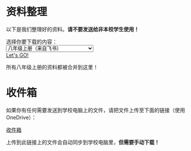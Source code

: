 # 资料整理

以下是我们整理好的资料。**请不要发送给非本校学生使用！**

<form id="form1" class="row">
    <label for="sel1" class="form-label">选择你要下载的内容：</label>
    <div class="col">
        <select onchange="showDescription()" id="sel1" class="form-select" name="sellist1">
            <option>八年级上册（来自飞书）</option>
            <option>八年级上册政治笔记整理（本站）</option>
            <option>八年级下册（来自飞书）</option>
            <option>八年级下册政治笔记整理（本站）</option>
            <option>九年级和录课视频（来自OneDrive）</option>
            <option>八年级App安装包（来自飞书）</option>
        </select>
    </div>
    <a id="download" type="submit" class="btn btn-primary col" href="https://obqsvdaa0p.feishu.cn/drive/folder/BvVwfDSztlmfNXd2RHmcIlCUnKd" target="_blank">Let's GO!</a>
</form>
<div id="download-warning" class="alert alert-warning" role="alert" style="display: none;">
    <strong>请注意：</strong>该内容来自外部网站且不支持深色模式，夜间使用请注意亮度调节。
</div>
<p class="mt-3" id="description">所有八年级上册的资料都被合并到这里！</p>

# 收件箱

如果你有任何需要发送到学校电脑上的文件，请把文件上传至下面的链接（使用OneDrive）：

<div id="inbox-warning" class="alert alert-warning" role="alert" style="display: none;">
    <strong>请注意：</strong>该内容来自外部网站且不支持深色模式，夜间使用请注意亮度调节。
</div>
<div class="d-grid mt-3">
    <a class="btn btn-primary" href="https://xiaocaozz-my.sharepoint.com/:f:/g/personal/class_xiaocaozz_onmicrosoft_com/Ek5-gkMo_zNHnV7Ez8DYr88BtzSUCwuI2Q367uQIRSaQdQ?e=j02Kyz">收件箱</a>
</div>

上传到此链接上的文件会自动同步到学校电脑里，**但需要手动下载！**

<script>
let link = document.getElementById("download");
let form = document.getElementById("form1");
let inboxWarning = document.getElementById("inbox-warning");
let downloadWarning = document.getElementById("download-warning");
let rootElement = document.documentElement;
let description = {
    "八年级上册（来自飞书）":"所有八年级上册的资料都被合并到这里！",
    "八年级上册政治笔记整理（本站）":"八年级上册的重要政治笔记，都在这里了！",
    "八年级下册（来自飞书）":"八年级下册的语文课件和综合性学习活动成品；八年级下册的数学课件和《全品作业本》配套PPT及答案；八年级下册的英语课件和报纸听力；八年级下册的政治课件；八年级下册的历史课件和复习资料；八年级下册的地理课件和中招复习资料；八年级下册的生物课件和中招复习资料；八年级下册的物理课件和复习资料等等。",
    "八年级下册政治笔记整理（本站）":"八年级下册的重要政治笔记，都在这里了！",
    "九年级和录课视频（来自OneDrive）":"九年级上册的所有资料，包括录课视频！只要存在大屏幕上，就会自动同步到这里！",
    "八年级App安装包（来自飞书）":"班级电脑上安装了许多App。这些App有可以根据时间切换背景的“WinDynamicDesktop”，切换主题的“AutoDarkMode”，不用电脑时的翻页时钟屏保的“FliqloScr”等等。这些App的安装包都汇总在这里，你可以直接下载安装。如果有能力的话，记得复制文件名去官网下载，支持它们的作者喔！"
    };
let url = {
    "八年级上册（来自飞书）":"https://obqsvdaa0p.feishu.cn/drive/folder/BvVwfDSztlmfNXd2RHmcIlCUnKd",
    "八年级上册政治笔记整理（本站）":"https://xiaocaozz.top/八年级/上册/政治学习资料整理",
    "八年级下册（来自飞书）":"https://obqsvdaa0p.feishu.cn/drive/folder/NzzefaabClIIEAdwv0Ucj9Zen9g",
    "八年级下册政治笔记整理（本站）":"https://xiaocaozz.top/八年级/下册/政治学习资料整理",
    "九年级和录课视频（来自OneDrive）":"https://xiaocaozz-my.sharepoint.com/:f:/g/personal/class_xiaocaozz_onmicrosoft_com/EjacNqgO9QdIg9Mq94XouGoBRTJTVQPO4xr2LknBNKd11g?e=bBPsEl",
    "八年级App安装包（来自飞书）":"https://obqsvdaa0p.feishu.cn/drive/folder/LFNrf4MUnlShwGdGbxpcHJy0nof"
}
function showDescription() {
    document.getElementById("description").innerHTML = description[form.elements[0].value];
    link.href = url[form.elements[0].value];
    if (rootElement.attributes.getNamedItem("data-bs-theme").value == "dark") {
        if (form.elements[0].value.includes("来自")) {
            downloadWarning.style.display = "block";
        }
    }
}
window.onload = (event) => {
    if (rootElement.attributes.getNamedItem("data-bs-theme").value == "dark") {
        inboxWarning.style.display = "block";
        if (form.elements[0].value.includes("来自")) {
            downloadWarning.style.display = "block";
        }
    }
}
window.matchMedia('(prefers-color-scheme: dark)').addEventListener('change', () => {
    if (rootElement.attributes.getNamedItem("data-bs-theme").value == "dark") {
        inboxWarning.style.display = "block";
        if (form.elements[0].value.includes("来自")) {
            downloadWarning.style.display = "block";
        }
    } else {
        inboxWarning.style.display = "none";
        downloadWarning.style.display = "none";
    }
})
</script>
